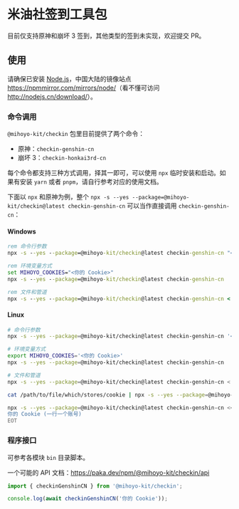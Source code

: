 米油社签到工具包
================

目前仅支持原神和崩坏 3 签到，其他类型的签到未实现，欢迎提交 PR。

## 使用

请确保已安装 [Node.js](https://nodejs.org/en/)，中国大陆的镜像站点 <https://npmmirror.com/mirrors/node/>（看不懂可访问 <http://nodejs.cn/download/>）。

### 命令调用

`@mihoyo-kit/checkin` 包里目前提供了两个命令：

* 原神：`checkin-genshin-cn`
* 崩坏 3：`checkin-honkai3rd-cn`

每个命令都支持三种方式调用，择其一即可，可以使用 `npx` 临时安装和启动。如果有安装 `yarn` 或者 `pnpm`，请自行参考对应的使用文档。

下面以 `npx` 和原神为例，整个 `npx -s --yes --package=@mihoyo-kit/checkin@latest checkin-genshin-cn` 可以当作直接调用 `checkin-genshin-cn`：

#### Windows

``` cmd
rem 命令行参数
npx -s --yes --package=@mihoyo-kit/checkin@latest checkin-genshin-cn "<你的 Cookie>"

rem 环境变量方式
set MIHOYO_COOKIES="<你的 Cookie>"
npx -s --yes --package=@mihoyo-kit/checkin@latest checkin-genshin-cn

rem 文件和管道
npx -s --yes --package=@mihoyo-kit/checkin@latest checkin-genshin-cn < \path\to\file\which\stores\cookie
```

#### Linux

``` sh
# 命令行参数
npx -s --yes --package=@mihoyo-kit/checkin@latest checkin-genshin-cn '<你的 Cookie>'

# 环境变量方式
export MIHOYO_COOKIES='<你的 Cookie>'
npx -s --yes --package=@mihoyo-kit/checkin@latest checkin-genshin-cn

# 文件和管道
npx -s --yes --package=@mihoyo-kit/checkin@latest checkin-genshin-cn < /path/to/file/which/stores/cookie

cat /path/to/file/which/stores/cookie | npx -s --yes --package=@mihoyo-kit/checkin@latest checkin-genshin-cn

npx -s --yes --package=@mihoyo-kit/checkin@latest checkin-genshin-cn << EOT
你的 Cookie (一行一个账号)
EOT
```

### 程序接口

可参考各模块 `bin` 目录脚本。

一个可能的 API 文档：<https://paka.dev/npm/@mihoyo-kit/checkin/api>

``` ts
import { checkinGenshinCN } from '@mihoyo-kit/checkin';

console.log(await checkinGenshinCN('你的 Cookie'));
```
